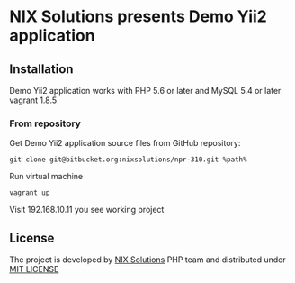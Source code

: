 # NIX Solutions presents Demo Yii2 application

## Installation

Demo Yii2 application works with PHP 5.6 or later and MySQL 5.4 or later vagrant 1.8.5

### From repository

Get Demo Yii2 application source files from GitHub repository:
```
git clone git@bitbucket.org:nixsolutions/npr-310.git %path%
```
Run virtual machine 
```
vagrant up
```

Visit 192.168.10.11 you see working project
## License

The project is developed by [NIX Solutions](http://nixsolutions.com) PHP team and distributed under [MIT LICENSE](https://raw.github.com/bluzphp/skeleton/master/LICENSE.md)
